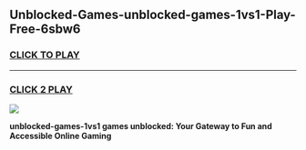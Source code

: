 
## Unblocked-Games-unblocked-games-1vs1-Play-Free-6sbw6
<h3>
<a href="https://premium76.site?title=unblocked-games-1vs1&ref=15A">CLICK TO PLAY</a></h3>
<hr>

<h3>
<a href="https://premium76.site?title=unblocked-games-1vs1&ref=15A">CLICK 2 PLAY</a>
  
</h3>

<a href="https://premium76.site?title=unblocked-games-1vs1&ref=15A"><img src="https://clearcache.store/games.png"></a>


**unblocked-games-1vs1 games unblocked: Your Gateway to Fun and Accessible Online Gaming**
